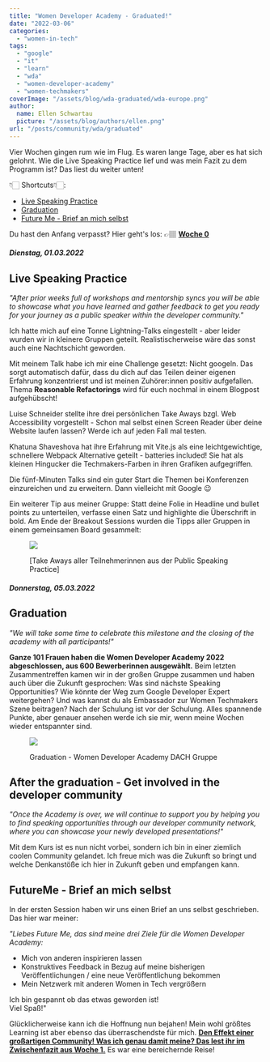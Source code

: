 ```yaml
---
title: "Women Developer Academy - Graduated!"
date: "2022-03-06"
categories:
  - "women-in-tech"
tags:
  - "google"
  - "it"
  - "learn"
  - "wda"
  - "women-developer-academy"
  - "women-techmakers"
coverImage: "/assets/blog/wda-graduated/wda-europe.png"
author:
  name: Ellen Schwartau
  picture: "/assets/blog/authors/ellen.png"
url: "/posts/community/wda/graduated"
---
```


Vier Wochen gingen rum wie im Flug. Es waren lange Tage, aber es hat sich gelohnt. Wie die Live Speaking Practice lief und was mein Fazit zu dem Programm ist? Das liest du weiter unten!

👇🏻 Shortcuts👇🏻:

- [Live Speaking Practice](#pesentation)
- [Graduation](#graduation)
- [Future Me - Brief an mich selbst](#futureme)

Du hast den Anfang verpasst? Hier geht's los: 👉🏽 [**Woche 0**](https://ellenschwartau.com/2022/02/05/women-developer-academy-woche-0/)

##### Dienstag, 01.03.2022

## Live Speaking Practice

_"After prior weeks full of workshops and mentorship syncs you will be able to showcase what you have learned and gather feedback to get you ready for your journey as a public speaker within the developer community."_

Ich hatte mich auf eine Tonne Lightning-Talks eingestellt - aber leider wurden wir in kleinere Gruppen geteilt. Realistischerweise wäre das sonst auch eine Nachtschicht geworden.

Mit meinem Talk habe ich mir eine Challenge gesetzt: Nicht googeln. Das sorgt automatisch dafür, dass du dich auf das Teilen deiner eigenen Erfahrung konzentrierst und ist meinen Zuhörer:innen positiv aufgefallen. Thema **Reasonable Refactorings** wird für euch nochmal in einem Blogpost aufgehübscht!

Luise Schneider stellte ihre drei persönlichen Take Aways bzgl. Web Accessibility vorgestellt - Schon mal selbst einen Screen Reader über deine Website laufen lassen? Werde ich auf jeden Fall mal testen.

Khatuna Shaveshova hat ihre Erfahrung mit Vite.js als eine leichtgewichtige, schnellere Webpack Alternative geteilt - batteries included! Sie hat als kleinen Hingucker die Techmakers-Farben in ihren Grafiken aufgegriffen.

Die fünf-Minuten Talks sind ein guter Start die Themen bei Konferenzen einzureichen und zu erweitern. Dann vielleicht mit Google 😉

Ein weiterer Tip aus meiner Gruppe: Statt deine Folie in Headline und bullet points zu unterteilen, verfasse einen Satz und highlighte die Überschrift in bold. Am Ende der Breakout Sessions wurden die Tipps aller Gruppen in einem gemeinsamen Board gesammelt:

<figure>

![](https://ellenschwartau.files.wordpress.com/2022/03/takeaways-public-speaking.jpeg?w=1024)

<figcaption>

\[Take Aways aller Teilnehmerinnen aus der Public Speaking Practice\]

</figcaption>

</figure>

##### Donnerstag, 05.03.2022

## Graduation

_"We will take some time to celebrate this milestone and the closing of the academy with all participants!"_

**Ganze 101 Frauen haben die Women Developer Academy 2022 abgeschlossen, aus 600 Bewerberinnen ausgewählt.** Beim letzten Zusammentreffen kamen wir in der großen Gruppe zusammen und haben auch über die Zukunft gesprochen: Was sind nächste Speaking Opportunities? Wie könnte der Weg zum Google Developer Expert weitergehen? Und was kannst du als Embassador zur Women Techmakers Szene beitragen? Nach der Schulung ist vor der Schulung. Alles spannende Punkte, aber genauer ansehen werde ich sie mir, wenn meine Wochen wieder entspannter sind.

<figure>

![](https://ellenschwartau.files.wordpress.com/2022/03/image.png?w=1024)

<figcaption>

Graduation - Women Developer Academy DACH Gruppe

</figcaption>

</figure>

## After the graduation - Get involved in the developer community

_"Once the Academy is over, we will continue to support you by helping you to find speaking opportunities through our developer community network, where you can showcase your newly developed presentations!"_

Mit dem Kurs ist es nun nicht vorbei, sondern ich bin in einer ziemlich coolen Community gelandet. Ich freue mich was die Zukunft so bringt und welche Denkanstöße ich hier in Zukunft geben und empfangen kann.

## FutureMe - Brief an mich selbst

In der ersten Session haben wir uns einen Brief an uns selbst geschrieben. Das hier war meiner:

_"Liebes Future Me, das sind meine drei Ziele für die Women Developer Academy:_

- Mich von anderen inspirieren lassen
- Konstruktives Feedback in Bezug auf meine bisherigen Veröffentlichungen / eine neue Veröffentlichung bekommen
- Mein Netzwerk mit anderen Women in Tech vergrößern

Ich bin gespannt ob das etwas geworden ist!  
Viel Spaß!"

Glücklicherweise kann ich die Hoffnung nun bejahen! Mein wohl größtes Learning ist aber ebenso das überraschendste für mich. [**Den Effekt einer großartigen Community! Was ich genau damit meine? Das lest ihr im Zwischenfazit aus Woche 1.**](https://ellenschwartau.com/2022/02/13/wda-week-1/#fazit-week1) Es war eine bereichernde Reise!
